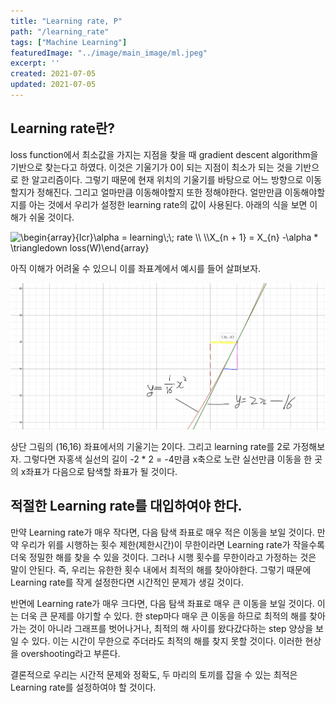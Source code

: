 ```yaml
---
title: "Learning rate, P"
path: "/learning_rate"
tags: ["Machine Learning"]
featuredImage: "../image/main_image/ml.jpeg"
excerpt: ''
created: 2021-07-05
updated: 2021-07-05
---
```


## Learning rate란?

loss function에서 최소값을 가지는 지점을 찾을 때 gradient descent algorithm을 기반으로 찾는다고 하였다. 이것은 기울기가 0이 되는 지점이 최소가 되는 것을 기반으로 한 알고리즘이다. 그렇기 때문에 현재 위치의 기울기를 바탕으로 어느 방향으로 이동할지가 정해진다. 그리고 얼마만큼 이동해야할지 또한 정해야한다. 얼만만큼 이동해야할지를 아는 것에서 우리가 설정한 learning rate의 값이 사용된다. 아래의 식을 보면 이해가 쉬울 것이다.

<img src="https://latex.codecogs.com/svg.image?\begin{array}{lcr}\alpha&space;=&space;learning\;\;&space;rate&space;\\&space;\\X_{n&space;&plus;&space;1}&space;=&space;X_{n}&space;-\alpha&space;*&space;\triangledown&space;loss(W)\end{array}" title="\begin{array}{lcr}\alpha = learning\;\; rate \\ \\X_{n + 1} = X_{n} -\alpha * \triangledown loss(W)\end{array}" />

아직 이해가 어려울 수 있으니 이를 좌표계에서 예시를 들어 살펴보자.

![ex1](../image/learning_rate/learning_rate_1.png)

상단 그림의 (16,16) 좌표에서의 기울기는 2이다. 그리고 learning rate를 2로 가정해보자. 그렇다면 자홍색 실선의 길이 -2 * 2 = -4만큼 x축으로 노란 실선만큼 이동을 한 곳의 x좌표가 다음으로 탐색할 좌표가 될 것이다.


## 적절한 Learning rate를 대입하여야 한다.

만약 Learning rate가 매우 작다면, 다음 탐색 좌표로 매우 적은 이동을 보일 것이다. 만약 우리가 위를 시행하는 횟수 제한(제한시간)이 무한이라면 Learning rate가 작을수록 더욱 정밀한 해를 찾을 수 있을 것이다. 그러나 시행 횟수를 무한이라고 가정하는 것은 말이 안된다. 즉, 우리는 유한한 횟수 내에서 최적의 해를 찾아야한다. 그렇기 때문에 Learning rate를 작게 설정한다면 시간적인 문제가 생길 것이다.

반면에 Learning rate가 매우 크다면, 다음 탐색 좌표로 매우 큰 이동을 보일 것이다. 이는 더욱 큰 문제를 야기할 수 있다. 한 step마다 매우 큰 이동을 하므로 최적의 해를 찾아가는 것이 아니라 그래프를 벗어나거나, 최적의 해 사이를 왔다갔다하는 step 양상을 보일 수 있다. 이는 시간이 무한으로 주더라도 최적의 해를 찾지 못할 것이다. 이러한 현상을 overshooting라고 부른다.

결론적으로 우리는 시간적 문제와 정확도, 두 마리의 토끼를 잡을 수 있는 최적은 Learning rate를 설정하여야 할 것이다.

